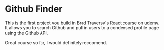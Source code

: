 
# Github Finder

This is the first project you build in Brad Traversy's React course on udemy. 
It allows you to search Github and pull in users to a condensed profile page using the Github API.

Great course so far, I would definitely reccomend.
